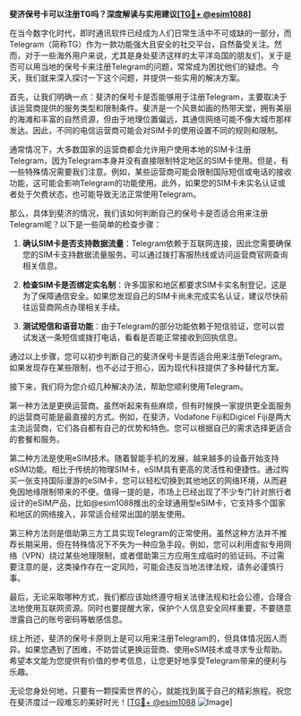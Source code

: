 **斐济保号卡可以注册TG吗？深度解读与实用建议[[TG💪+ @esim1088](https://t.me/s/esim1088)]**

在当今数字化时代，即时通讯软件已经成为人们日常生活中不可或缺的一部分，而Telegram（简称TG）作为一款功能强大且安全的社交平台，自然备受关注。然而，对于一些海外用户来说，尤其是身处斐济这样的太平洋岛国的朋友们，关于是否可以用当地的保号卡来注册Telegram的问题，常常成为困扰他们的疑虑。今天，我们就来深入探讨一下这个问题，并提供一些实用的解决方案。

首先，让我们明确一点：斐济的保号卡是否能够用于注册Telegram，主要取决于该运营商提供的服务类型和限制条件。斐济是一个风景如画的热带天堂，拥有美丽的海滩和丰富的自然资源，但由于地理位置偏远，其通信网络可能不像大城市那样发达。因此，不同的电信运营商可能会对SIM卡的使用设置不同的规则和限制。

通常情况下，大多数国家的运营商都会允许用户使用本地的SIM卡注册Telegram，因为Telegram本身并没有直接限制特定地区的SIM卡使用。但是，有一些特殊情况需要我们注意。例如，某些运营商可能会限制国际短信或电话的接收功能，这可能会影响Telegram的功能使用。此外，如果您的SIM卡未实名认证或者处于欠费状态，也可能导致无法正常使用Telegram。

那么，具体到斐济的情况，我们该如何判断自己的保号卡是否适合用来注册Telegram呢？以下是一些简单的检查步骤：

1. **确认SIM卡是否支持数据流量**：Telegram依赖于互联网连接，因此您需要确保您的SIM卡支持数据流量服务。可以通过拨打客服热线或访问运营商官网查询相关信息。

2. **检查SIM卡是否绑定实名制**：许多国家和地区都要求SIM卡实名制登记，这是为了保障通信安全。如果您发现自己的SIM卡尚未完成实名认证，建议尽快前往运营商网点办理相关手续。

3. **测试短信和语音功能**：由于Telegram的部分功能依赖于短信验证，您可以尝试发送一条短信或拨打电话，看看是否能正常接收到回执信息。

通过以上步骤，您可以初步判断自己的斐济保号卡是否适合用来注册Telegram。如果发现存在某些限制，也不必过于担心，因为现代科技提供了多种替代方案。

接下来，我们将为您介绍几种解决办法，帮助您顺利使用Telegram。

第一种方法是更换运营商。虽然听起来有些麻烦，但有时候换一家提供更全面服务的运营商可能是最直接的方式。例如，在斐济，Vodafone Fiji和Digicel Fiji是两大主流运营商，它们各自都有自己的优势和特色。您可以根据自己的需求选择更适合的套餐和服务。

第二种方法是使用eSIM技术。随着智能手机的发展，越来越多的设备开始支持eSIM功能。相比于传统的物理SIM卡，eSIM具有更高的灵活性和便捷性。通过购买一张支持国际漫游的eSIM卡，您可以轻松切换到其他地区的网络环境，从而避免因地缘限制带来的不便。值得一提的是，市场上已经出现了不少专门针对旅行者设计的eSIM产品，比如@esim1088推出的全球通用型eSIM卡，它支持多个国家和地区的网络接入，非常适合经常出国的朋友使用。

第三种方法则是借助第三方工具实现Telegram的正常使用。虽然这种方法并不推荐长期采用，但在特殊情况下不失为一种应急手段。例如，您可以利用虚拟专用网络（VPN）绕过某些地理限制，或者借助第三方应用生成临时的验证码。不过需要注意的是，这类操作存在一定风险，可能会违反当地法律法规，请务必谨慎行事。

最后，无论采取哪种方式，我们都应该始终遵守相关法律法规和社会公德，合理合法地使用互联网资源。同时也要提醒大家，保护个人信息安全同样重要，不要随意泄露自己的账号密码等敏感信息。

综上所述，斐济的保号卡原则上是可以用来注册Telegram的，但具体情况因人而异。如果您遇到了困难，不妨尝试更换运营商、使用eSIM技术或寻求专业帮助。希望本文能为您提供有价值的参考信息，让您更好地享受Telegram带来的便利与乐趣。

无论您身处何地，只要有一颗探索世界的心，就能找到属于自己的精彩旅程。祝您在斐济度过一段难忘的美好时光！[[TG💪+ @esim1088](https://t.me/s/esim1088) ![Image](https://i.postimg.cc/4NQfJmqS/Snipaste-2025-05-13-00-14-12.png)]
